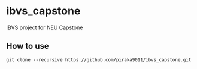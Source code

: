 # ibvs_capstone
IBVS project for NEU Capstone 

## How to use
```
git clone --recursive https://github.com/piraka9011/ibvs_capstone.git
```
